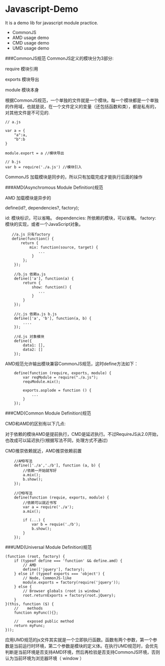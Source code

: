 # Javascript-Demo

It is a demo lib for javascript module practice.

* CommonJS
* AMD usage demo
* CMD usage demo
* UMD usage demo


###CommonJS规范
CommonJS定义的模块分为3部分:

require 模块引用

exports 模块导出

module 模块本身

根据CommonJS规范，一个单独的文件就是一个模块。每一个模块都是一个单独的作用域，也就是说，在一个文件定义的变量（还包括函数和类），都是私有的，对其他文件是不可见的.

```
// a.js

var a = {
    "a":a,
    "b":b
}

module.export = a //模块导出

// b.js
var b = require('./a.js') //模块引入
```

CommonJS 加载模块是同步的，所以只有加载完成才能执行后面的操作


###AMD(Asynchromous Module Definition)规范

AMD 加载模块是异步的

define(id?, dependencies?, factory);

id: 模块标识，可以省略。
dependencies: 所依赖的模块，可以省略。
factory: 模块的实现，或者一个JavaScript对象。 

```
   //a.js 只有factory
   define(function() {
       return {
           mix: function(source, target) {
               ...
            }
        };
    });
    
    //b.js 依赖a.js
    define(['a'], function(a) {
        return {
            show: function() {
               ...
            }
        }
    });
    
    //c.js 依赖a.js b.js
    define(['a', 'b'], function(a, b) {
        ....
    });
    
    //d.js 对象模块
    define({
        data1: [],
        data2: []
    });
```   
AMD规范允许输出模块兼容CommonJS规范，这时define方法如下：

```
    define(function (require, exports, module) {
        var reqModule = require("./a.js");
        requModule.mix();
        
        exports.asplode = function () {
            ...
        }
    });
```

###CMD(Common Module Definition)规范

CMD和AMD的区别有以下几点:

对于依赖的模块AMD是提前执行，CMD是延迟执行。不过RequireJS从2.0开始，也改成可以延迟执行(根据写法不同，处理方式不通过)

CMD推崇依赖就近，AMD推崇依赖前置

```
    //AMD写法
    define(['./a','./b'], function (a, b) {
        //依赖一开始就写好
        a.mix();
        b.show();
    });
    
    //CMD写法
    define(function (requie, exports, module) {
        //依赖可以就近书写
        var a = require('./a');
        a.mix();
        
        if (...) {
            var b = requie('./b');
            b.show();
        }
    });
```

###UMD(Universal Module Definition)规范

```
(function (root, factory) {
    if (typeof define === 'function' && define.amd) {
        // AMD
        define(['jquery'], factory);
    } else if (typeof exports === 'object') {
        // Node, CommonJS-like
        module.exports = factory(require('jquery'));
    } else {
        // Browser globals (root is window)
        root.returnExports = factory(root.jQuery);
    }
}(this, function ($) {
    //    methods
    function myFunc(){};

    //    exposed public method
    return myFunc;
}));
```

应用UMD规范的js文件其实就是一个立即执行函数。函数有两个参数，第一个参数是当前运行时环境，第二个参数是模块的定义体。在执行UMD规范时，会优先判断是当前环境是否支持AMD环境，然后再检验是否支持CommonJS环境，否则认为当前环境为浏览器环境（ window ）